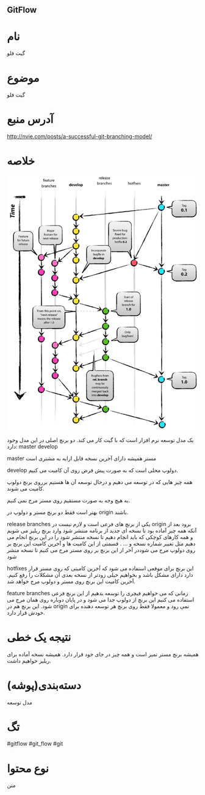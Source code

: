 GitFlow
---

نام
===
گیت فلو

موضوع
===
گیت فلو

آدرس منبع
===
http://nvie.com/posts/a-successful-git-branching-model/


خلاصه
===
![](git-model.png?raw=true)

یک مدل توسعه نرم افزار است که با گیت کار می کند.
دو برنچ اصلی در این مدل وجود دارد:
master
develop

master
مستر همیشه دارای آخرین نسخه قابل ارایه به مشتری است 


develop 
دولوپ محلی است که به صورت پیش فرض روی آن کامیت می کنیم.


همه چیز هایی که در توسعه می دهیم و درحال توسعه آن ها هستیم برروی برنچ دولوپ کامیت می شوند.

به هیچ وجه به صورت مستقیم روی مستر مرج نمی کنیم.

بهتر است فقط دو برنچ مستر و دولوپ در origin باشند.

release branches
یکی از برنچ های فرعی است و لازم نیست در origin برود 
بعد از آنکه همه چیز آماده بود تا نسخه ای جدید از برنامه منتشر شود وارد برنچ ریلیز می شویم و همه کارهای کوچکی که باید انجام دهیم تا نسخه منتشر شود را در این برنچ انجام می دهیم مثل تغییر شماره نسخه و ... .
قسمتی از این کامیت ها و آخرین کامیت این برنچ بر روی دولوپ مرج می شوددر آخر از این برنچ بر روی مستر مرج می کنیم تا نسخه منشر شود


hotfixes 
این برنچ برای موقعی استفاده می شود که آخرین کامیتی که روی مستر قرار دارد دارای مشکل باشد و بخواهیم خیلی زودتر از نسخه بعدی آن مشکلات را رفع کنیم.
آخرین کامیت این برنچ روی مستر و دولوپ مرج خواهد شد.

feature branches
زمانی که می خواهیم فیچری را توسعه بدهیم از این برنچ فرعی استفاده می کنیم 
این برنچ از دولوپ جدا می شود و در پایان دوباره روی همان مرج می شود.
این برنچ هم در origin نمی رود و معمولا فقط روی برنچ هر توسعه دهنده برای خودش قرار دارد.


نتیجه یک خطی
=== 
 همیشه برنچ مستر تمیز است و همه چیز در جای خود قرار دارد.
 همیشه نسخه آماده برای ریلیز خواهیم داشت.
 
دسته‌بندی(پوشه)
===
مدل توسعه

تگ
===
#gitflow 
#git_flow
#git

نوع محتوا
===
متن